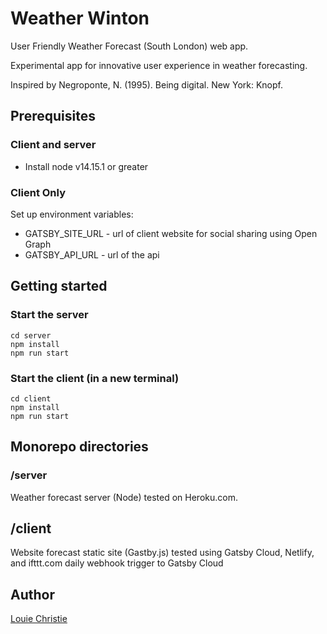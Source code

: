 # Weather Winton

User Friendly Weather Forecast (South London) web app.

Experimental app for innovative user experience in weather forecasting.

Inspired by Negroponte, N. (1995). Being digital. New York: Knopf.

## Prerequisites

### Client and server

- Install node v14.15.1 or greater

### Client Only

Set up environment variables:

- GATSBY_SITE_URL - url of client website for social sharing using Open Graph
- GATSBY_API_URL - url of the api

## Getting started

### Start the server

```console
cd server
npm install
npm run start
```

### Start the client (in a new terminal)

```console
cd client
npm install
npm run start
```

## Monorepo directories

### /server

Weather forecast server (Node) tested on Heroku.com.

## /client

Website forecast static site (Gastby.js) tested using Gatsby Cloud, Netlify, and ifttt.com daily webhook trigger to Gatsby Cloud

## Author

[Louie Christie](https://www.louiechristie.com)
